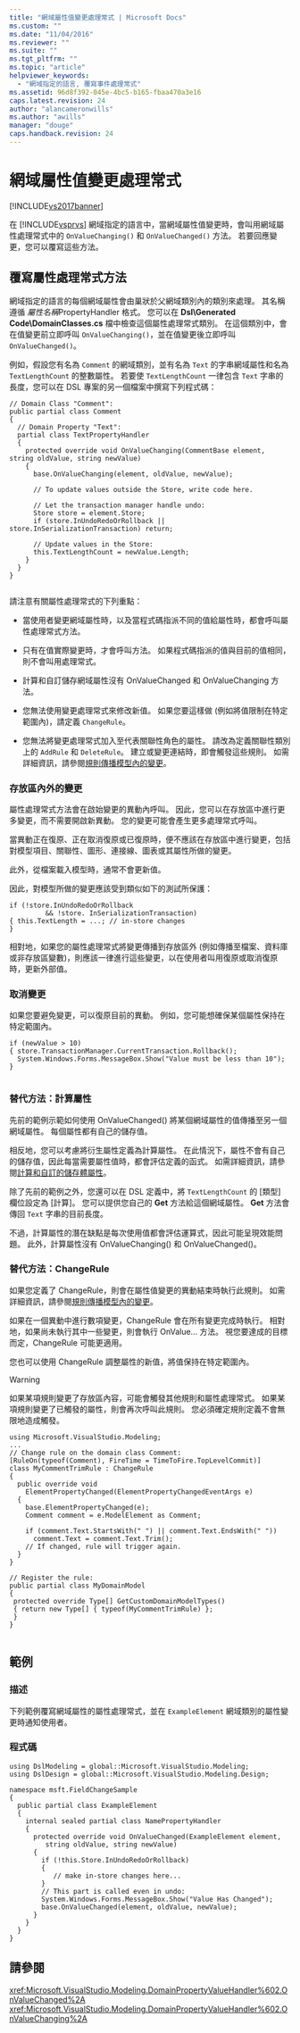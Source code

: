```yaml
---
title: "網域屬性值變更處理常式 | Microsoft Docs"
ms.custom: ""
ms.date: "11/04/2016"
ms.reviewer: ""
ms.suite: ""
ms.tgt_pltfrm: ""
ms.topic: "article"
helpviewer_keywords: 
  - "網域指定的語言, 覆寫事件處理常式"
ms.assetid: 96d8f392-045e-4bc5-b165-fbaa470a3e16
caps.latest.revision: 24
author: "alancameronwills"
ms.author: "awills"
manager: "douge"
caps.handback.revision: 24
---
```

# 網域屬性值變更處理常式
[!INCLUDE[vs2017banner](../code-quality/includes/vs2017banner.md)]

在 [!INCLUDE[vsprvs](../code-quality/includes/vsprvs_md.md)] 網域指定的語言中，當網域屬性值變更時，會叫用網域屬性處理常式中的 `OnValueChanging()` 和 `OnValueChanged()` 方法。  若要回應變更，您可以覆寫這些方法。  
  
## 覆寫屬性處理常式方法  
 網域指定的語言的每個網域屬性會由巢狀於父網域類別內的類別來處理。  其名稱遵循 *屬性名稱*PropertyHandler 格式。  您可以在 **Dsl\\Generated Code\\DomainClasses.cs** 檔中檢查這個屬性處理常式類別。  在這個類別中，會在值變更前立即呼叫 `OnValueChanging()`，並在值變更後立即呼叫 `OnValueChanged()`。  
  
 例如，假設您有名為 `Comment` 的網域類別，並有名為 `Text` 的字串網域屬性和名為 `TextLengthCount` 的整數屬性。  若要使 `TextLengthCount` 一律包含 `Text` 字串的長度，您可以在 DSL 專案的另一個檔案中撰寫下列程式碼：  
  
```  
// Domain Class "Comment":  
public partial class Comment   
{  
  // Domain Property "Text":  
  partial class TextPropertyHandler  
  {  
    protected override void OnValueChanging(CommentBase element, string oldValue, string newValue)  
    {  
      base.OnValueChanging(element, oldValue, newValue);  
  
      // To update values outside the Store, write code here.  
  
      // Let the transaction manager handle undo:  
      Store store = element.Store;  
      if (store.InUndoRedoOrRollback || store.InSerializationTransaction) return;  
  
      // Update values in the Store:  
      this.TextLengthCount = newValue.Length;  
    }  
  }  
}  
  
```  
  
 請注意有關屬性處理常式的下列重點：  
  
-   當使用者變更網域屬性時，以及當程式碼指派不同的值給屬性時，都會呼叫屬性處理常式方法。  
  
-   只有在值實際變更時，才會呼叫方法。  如果程式碼指派的值與目前的值相同，則不會叫用處理常式。  
  
-   計算和自訂儲存網域屬性沒有 OnValueChanged 和 OnValueChanging 方法。  
  
-   您無法使用變更處理常式來修改新值。  如果您要這樣做 \(例如將值限制在特定範圍內\)，請定義 `ChangeRule`。  
  
-   您無法將變更處理常式加入至代表關聯性角色的屬性。  請改為定義關聯性類別上的 `AddRule` 和 `DeleteRule`。  建立或變更連結時，即會觸發這些規則。  如需詳細資訊，請參閱[規則傳播模型內的變更](../modeling/rules-propagate-changes-within-the-model.md)。  
  
### 存放區內外的變更  
 屬性處理常式方法會在啟始變更的異動內呼叫。  因此，您可以在存放區中進行更多變更，而不需要開啟新異動。  您的變更可能會產生更多處理常式呼叫。  
  
 當異動正在復原、正在取消復原或已復原時，便不應該在存放區中進行變更，包括對模型項目、關聯性、圖形、連接線、圖表或其屬性所做的變更。  
  
 此外，從檔案載入模型時，通常不會更新值。  
  
 因此，對模型所做的變更應該受到類似如下的測試所保護：  
  
```  
if (!store.InUndoRedoOrRollback   
         && !store. InSerializationTransaction)  
{ this.TextLength = ...; // in-store changes   
}  
```  
  
 相對地，如果您的屬性處理常式將變更傳播到存放區外 \(例如傳播至檔案、資料庫或非存放區變數\)，則應該一律進行這些變更，以在使用者叫用復原或取消復原時，更新外部值。  
  
### 取消變更  
 如果您要避免變更，可以復原目前的異動。  例如，您可能想確保某個屬性保持在特定範圍內。  
  
```  
if (newValue > 10)   
{ store.TransactionManager.CurrentTransaction.Rollback();  
  System.Windows.Forms.MessageBox.Show("Value must be less than 10");  
}  
  
```  
  
### 替代方法：計算屬性  
 先前的範例示範如何使用 OnValueChanged\(\) 將某個網域屬性的值傳播至另一個網域屬性。  每個屬性都有自己的儲存值。  
  
 相反地，您可以考慮將衍生屬性定義為計算屬性。  在此情況下，屬性不會有自己的儲存值，因此每當需要屬性值時，都會評估定義的函式。  如需詳細資訊，請參閱[計算和自訂的儲存體屬性](../modeling/calculated-and-custom-storage-properties.md)。  
  
 除了先前的範例之外，您還可以在 DSL 定義中，將 `TextLengthCount` 的 \[類型\] 欄位設定為 \[計算\]。  您可以提供您自己的 **Get** 方法給這個網域屬性。  **Get** 方法會傳回 `Text` 字串的目前長度。  
  
 不過，計算屬性的潛在缺點是每次使用值都會評估運算式，因此可能呈現效能問題。  此外，計算屬性沒有 OnValueChanging\(\) 和 OnValueChanged\(\)。  
  
### 替代方法：ChangeRule  
 如果您定義了 ChangeRule，則會在屬性值變更的異動結束時執行此規則。  如需詳細資訊，請參閱[規則傳播模型內的變更](../modeling/rules-propagate-changes-within-the-model.md)。  
  
 如果在一個異動中進行數項變更，ChangeRule 會在所有變更完成時執行。  相對地，如果尚未執行其中一些變更，則會執行 OnValue...  方法。  視您要達成的目標而定，ChangeRule 可能更適用。  
  
 您也可以使用 ChangeRule 調整屬性的新值，將值保持在特定範圍內。  
  
> [!WARNING]
>  如果某項規則變更了存放區內容，可能會觸發其他規則和屬性處理常式。  如果某項規則變更了已觸發的屬性，則會再次呼叫此規則。  您必須確定規則定義不會無限地造成觸發。  
  
```  
using Microsoft.VisualStudio.Modeling;   
...  
// Change rule on the domain class Comment:  
[RuleOn(typeof(Comment), FireTime = TimeToFire.TopLevelCommit)]   
class MyCommentTrimRule : ChangeRule  
{  
  public override void   
    ElementPropertyChanged(ElementPropertyChangedEventArgs e)  
  {  
    base.ElementPropertyChanged(e);  
    Comment comment = e.ModelElement as Comment;  
  
    if (comment.Text.StartsWith(" ") || comment.Text.EndsWith(" "))  
      comment.Text = comment.Text.Trim();  
    // If changed, rule will trigger again.  
  }  
}  
  
// Register the rule:   
public partial class MyDomainModel   
{  
 protected override Type[] GetCustomDomainModelTypes()   
 { return new Type[] { typeof(MyCommentTrimRule) };   
 }  
}  
  
```  
  
## 範例  
  
### 描述  
 下列範例覆寫網域屬性的屬性處理常式，並在 `ExampleElement` 網域類別的屬性變更時通知使用者。  
  
### 程式碼  
  
```  
using DslModeling = global::Microsoft.VisualStudio.Modeling;  
using DslDesign = global::Microsoft.VisualStudio.Modeling.Design;  
  
namespace msft.FieldChangeSample  
{  
  public partial class ExampleElement  
  {  
    internal sealed partial class NamePropertyHandler  
    {  
      protected override void OnValueChanged(ExampleElement element,  
         string oldValue, string newValue)  
      {  
        if (!this.Store.InUndoRedoOrRollback)  
        {  
           // make in-store changes here...  
        }  
        // This part is called even in undo:  
        System.Windows.Forms.MessageBox.Show("Value Has Changed");  
        base.OnValueChanged(element, oldValue, newValue);  
      }  
    }  
  }  
}  
```  
  
## 請參閱  
 <xref:Microsoft.VisualStudio.Modeling.DomainPropertyValueHandler%602.OnValueChanged%2A>   
 <xref:Microsoft.VisualStudio.Modeling.DomainPropertyValueHandler%602.OnValueChanging%2A>